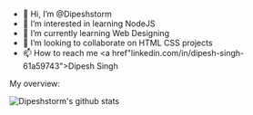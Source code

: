 - 👋 Hi, I’m @Dipeshstorm
- 👀 I’m interested in learning NodeJS
- 🌱 I’m currently learning Web Designing
- 💞️ I’m looking to collaborate on HTML CSS projects
- 📫 How to reach me <a href"linkedin.com/in/dipesh-singh-61a59743">Dipesh Singh</a>

<div><p>My overview: </p></div>

![Dipeshstorm's github stats](https://github-readme-stats.vercel.app/api?username=Dipeshstorm&show_icons=true)
<br />

<!---
Dipeshstorm/Dipeshstorm is a ✨ special ✨ repository because its `README.md` (this file) appears on your GitHub profile.
You can click the Preview link to take a look at your changes.
--->
